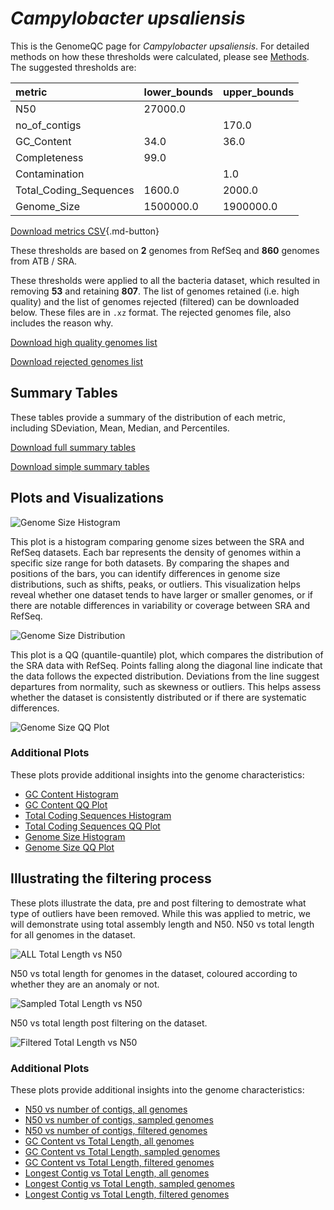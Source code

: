 # *Campylobacter upsaliensis*

This is the GenomeQC page for *Campylobacter upsaliensis*. For detailed methods on how these thresholds were calculated, please see [Methods](../../methods.md).
The suggested thresholds are: 

| metric                 | lower_bounds   | upper_bounds   |
|:-----------------------|:---------------|:---------------|
| N50                    | 27000.0        |                |
| no_of_contigs          |                | 170.0          |
| GC_Content             | 34.0           | 36.0           |
| Completeness           | 99.0           |                |
| Contamination          |                | 1.0            |
| Total_Coding_Sequences | 1600.0         | 2000.0         |
| Genome_Size            | 1500000.0      | 1900000.0      |

[Download metrics CSV](Campylobacter_upsaliensis_metrics.csv){.md-button}


These thresholds are based on **2** genomes from RefSeq and **860** genomes from ATB / SRA.

These thresholds were applied to all the bacteria dataset, which resulted in removing **53** and retaining **807**.
The list of genomes retained (i.e. high quality) and the list of genomes rejected (filtered) can be downloaded below. These files are in `.xz` format. The rejected genomes file, also includes the reason why.

[Download high quality genomes list](Campylobacter_upsaliensis_high_quality_genomes.csv.xz)


[Download rejected genomes list](Campylobacter_upsaliensis_filtered_out_genomes.csv.xz)



## Summary Tables
These tables provide a summary of the distribution of each metric, including SDeviation, Mean, Median, and Percentiles.

[Download full summary tables](summary.csv)

[Download simple summary tables](selected_summary.csv)

## Plots and Visualizations

![Genome Size Histogram](Genome_Size_refseq_histogram_kde.png)

This plot is a histogram comparing genome sizes between the SRA and RefSeq datasets. Each bar represents the density of genomes within a specific size range for both datasets. By comparing the shapes and positions of the bars, you can identify differences in genome size distributions, such as shifts, peaks, or outliers. This visualization helps reveal whether one dataset tends to have larger or smaller genomes, or if there are notable differences in variability or coverage between SRA and RefSeq.

![Genome Size Distribution](Genome_Size_refseq_histogram_kde.png)

This plot is a QQ (quantile-quantile) plot, which compares the distribution of the SRA data with RefSeq. Points falling along the diagonal line indicate that the data follows the expected distribution. Deviations from the line suggest departures from normality, such as skewness or outliers. This helps assess whether the dataset is consistently distributed or if there are systematic differences.

![Genome Size QQ Plot](Genome_Size_refseq_qqplot.png)

### Additional Plots

These plots provide additional insights into the genome characteristics:

- [GC Content Histogram](GC_Content_refseq_histogram_kde.png)
- [GC Content QQ Plot](GC_Content_refseq_qqplot.png)
- [Total Coding Sequences Histogram](Total_Coding_Sequences_refseq_histogram_kde.png)
- [Total Coding Sequences QQ Plot](Total_Coding_Sequences_refseq_qqplot.png)
- [Genome Size Histogram](Genome_Size_refseq_histogram_kde.png)
- [Genome Size QQ Plot](Genome_Size_refseq_qqplot.png)
## Illustrating the filtering process
These plots illustrate the data, pre and post filtering to demostrate what type of outliers have been removed. While this was applied to metric, we will demonstrate using total assembly length and N50.
N50 vs total length for all genomes in the dataset.

![ALL Total Length vs N50](Campylobacter_upsaliensis_all_total_length_N50.png)

N50 vs total length for genomes in the dataset, coloured according to whether they are an anomaly or not.

![Sampled Total Length vs N50](Campylobacter_upsaliensis_sample_total_length_N50.png)

N50 vs total length post filtering on the dataset.

![Filtered Total Length vs N50](Campylobacter_upsaliensis_filt_total_length_N50.png)

### Additional Plots

These plots provide additional insights into the genome characteristics:

- [N50 vs number of contigs, all genomes](Campylobacter_upsaliensis_all_N50_number.png)
- [N50 vs number of contigs, sampled genomes](Campylobacter_upsaliensis_sample_N50_number.png)
- [N50 vs number of contigs, filtered genomes](Campylobacter_upsaliensis_filt_N50_number.png)
- [GC Content vs Total Length, all genomes](Campylobacter_upsaliensis_all_total_length_GC_Content.png)
- [GC Content vs Total Length, sampled genomes](Campylobacter_upsaliensis_sample_total_length_GC_Content.png)
- [GC Content vs Total Length, filtered genomes](Campylobacter_upsaliensis_filt_total_length_GC_Content.png)
- [Longest Contig vs Total Length, all genomes](Campylobacter_upsaliensis_all_total_length_longest.png)
- [Longest Contig vs Total Length, sampled genomes](Campylobacter_upsaliensis_sample_total_length_longest.png)
- [Longest Contig vs Total Length, filtered genomes](Campylobacter_upsaliensis_filt_total_length_longest.png)
